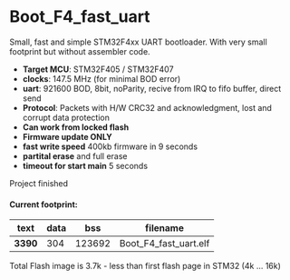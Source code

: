 # Boot_F4_fast_uart
Small, fast and simple STM32F4xx UART bootloader.
With very small footprint but without assembler code.

* **Target MCU**: STM32F405 / STM32F407 
* **clocks**: 147.5 MHz (for minimal BOD error)
* **uart**: 921600 BOD, 8bit, noParity, recive from IRQ to fifo buffer, direct send
* **Protocol**: Packets with H/W CRC32 and acknowledgment, lost and corrupt data protection
* **Can work from locked flash**
* **Firmware update ONLY**
* **fast write speed** 400kb firmware in 9 seconds
* **partital erase** and full erase
* **timeout for start main** 5 seconds

Project finished
#### Current footprint:
|text|data|bss|filename|
|----|----|----|--------------|
|**3390**|304|123692|Boot_F4_fast_uart.elf|
Total Flash image is 3.7k - less than first flash page in STM32 (4k ... 16k)